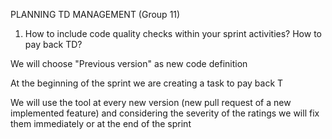 PLANNING TD MANAGEMENT (Group 11)



1) How to include code quality checks within your sprint activities? How to pay back TD?

We will choose "Previous version" as new code definition

At the beginning of the sprint we are creating a task to pay back T

We will use the tool at every new version (new pull request of a new implemented feature) and considering the severity of the ratings we will fix them immediately or at the end of the sprint





